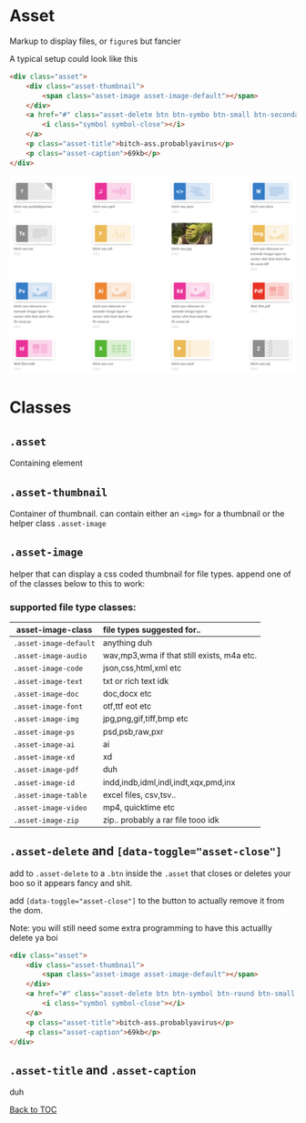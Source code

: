 
# Asset

Markup to display files, or `figure`s but fancier

A typical setup could look like this

```html
<div class="asset">
	<div class="asset-thumbnail">
		<span class="asset-image asset-image-default"></span>
	</div>
	<a href="#" class="asset-delete btn btn-symbo btn-small btn-secondary">
		<i class="symbol symbol-close"></i>
	</a>
	<p class="asset-title">bitch-ass.probablyavirus</p>
	<p class="asset-caption">69kb</p>
</div>
```


![Ass...ets](../../images/assets.png)

# Classes

## `.asset`

Containing element


## `.asset-thumbnail`

Container of thumbnail. can contain either an `<img>` for a thumbnail or the helper class `.asset-image`


## `.asset-image`

helper that can display a css coded thumbnail for file types. append one of of the classes below to this to work:

### supported file type classes:


| asset-image-class | file types suggested for.. |
|--|:--|
| `.asset-image-default` | anything duh |
| `.asset-image-audio` | wav,mp3,wma if that still exists, m4a etc. |
| `.asset-image-code` | json,css,html,xml etc |
| `.asset-image-text` | txt or rich text idk |
| `.asset-image-doc` | doc,docx etc |
| `.asset-image-font` | otf,ttf eot etc |
| `.asset-image-img` | jpg,png,gif,tiff,bmp etc |
| `.asset-image-ps` | psd,psb,raw,pxr |
| `.asset-image-ai` | ai |
| `.asset-image-xd` | xd |
| `.asset-image-pdf` | duh |
| `.asset-image-id` | indd,indb,idml,indl,indt,xqx,pmd,inx |
| `.asset-image-table` | excel files, csv,tsv.. |
| `.asset-image-video` | mp4, quicktime etc |
| `.asset-image-zip` | zip.. probably a rar file tooo idk |


## `.asset-delete` and `[data-toggle="asset-close"]`

add to  `.asset-delete` to a `.btn` inside the 	`.asset` that closes or deletes your boo so it appears fancy and shit.

add `[data-toggle="asset-close"]` to the button to actually remove it from the dom.

Note: you will still need some extra programming to have this actuallly delete ya boi


```html
<div class="asset">
	<div class="asset-thumbnail">
		<span class="asset-image asset-image-default"></span>
	</div>
	<a href="#" class="asset-delete btn btn-symbol btn-round btn-small btn-secondary">
		<i class="symbol symbol-close"></i>
	</a>
	<p class="asset-title">bitch-ass.probablyavirus</p>
	<p class="asset-caption">69kb</p>
</div>
```

## `.asset-title` and `.asset-caption`

duh


[Back to TOC](../../../readme.md)